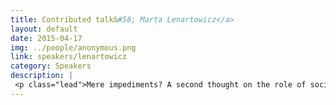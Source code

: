 ```yaml
---
title: Contributed talk&#58; Marta Lenartowicz</a>
layout: default
date: 2015-04-17
img: ../people/anonymous.png
link: speakers/lenartowicz
category: Speakers
description: |
 <p class="lead">Mere impediments? A second thought on the role of social boundaries in self-organisation of the global collective intelligence on the Earth </p>
---
```

